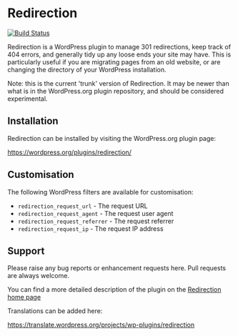 # Redirection

[![Build Status](https://travis-ci.org/johngodley/redirection.svg?branch=master)](https://travis-ci.org/johngodley/redirection)

Redirection is a WordPress plugin to manage 301 redirections, keep track of 404 errors, and generally tidy up any loose ends your site may have. This is particularly useful if you are migrating pages from an old website, or are changing the directory of your WordPress installation.

Note: this is the current 'trunk' version of Redirection. It may be newer than what is in the WordPress.org plugin repository, and should be considered experimental.

## Installation
Redirection can be installed by visiting the WordPress.org plugin page:

https://wordpress.org/plugins/redirection/

## Customisation

The following WordPress filters are available for customisation:

- `redirection_request_url` - The request URL
- `redirection_request_agent` - The request user agent
- `redirection_request_referrer` - The request referrer
- `redirection_request_ip` - The request IP address

## Support

Please raise any bug reports or enhancement requests here. Pull requests are always welcome.

You can find a more detailed description of the plugin on the [Redirection home page](http://urbangiraffe.com/plugins/redirection/)

Translations can be added here:

https://translate.wordpress.org/projects/wp-plugins/redirection
